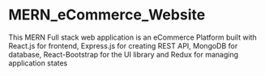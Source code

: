 # MERN_eCommerce_Website
This MERN Full stack web application is an eCommerce Platform built with React.js for frontend, Express.js for creating REST API, MongoDB for database, React-Bootstrap for the UI library and Redux for managing application states
